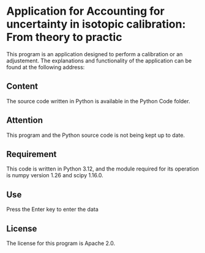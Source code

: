 # Application for Accounting for uncertainty in isotopic calibration: From theory to practic

This program is an application designed to perform a calibration or an adjustement. The explanations and functionality of the application can be found at the following address:

## Content

The source code written in Python is available in the Python Code folder.

## Attention

This program and the Python source code is not being kept up to date.

## Requirement

This code is written in Python 3.12, and the module required for its operation is numpy version 1.26 and scipy 1.16.0.

## Use

Press the Enter key to enter the data

## License
The license for this program is Apache 2.0.

